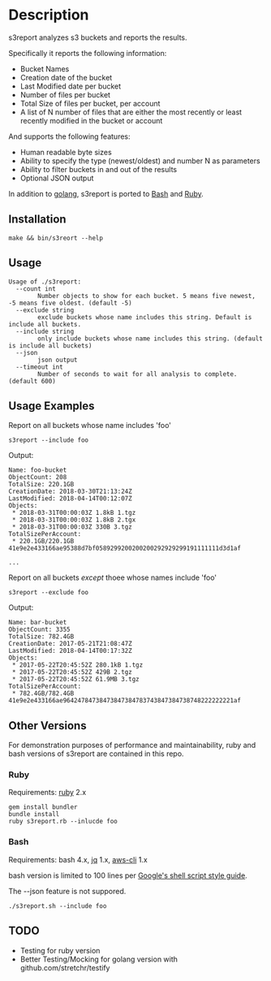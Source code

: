 # Description
s3report analyzes s3 buckets and reports the results.

Specifically it reports the following information:

* Bucket Names
* Creation date of the bucket
* Last Modified date per bucket
* Number of files per bucket
* Total Size of files per bucket, per account
* A list of N number of files that are either the most recently or least recently modified in the bucket or account

And supports the following features:

* Human readable byte sizes
* Ability to specify the type (newest/oldest) and number N as parameters
* Ability to filter buckets in and out of the results
* Optional JSON output

In addition to [golang](main.go), s3report is ported to [Bash](bin/s3report.sh) and [Ruby](bin/s3report.rb).

## Installation
```
make && bin/s3reort --help
```
## Usage

```
Usage of ./s3report:
  --count int
    	Number objects to show for each bucket. 5 means five newest, -5 means five oldest. (default -5)
  --exclude string
    	exclude buckets whose name includes this string. Default is include all buckets.
  --include string
    	only include buckets whose name includes this string. (default is include all buckets)
  --json
    	json output
  --timeout int
    	Number of seconds to wait for all analysis to complete. (default 600)

```

## Usage Examples

Report on all buckets whose name includes 'foo'

```
s3report --include foo 
```
Output:
```
Name: foo-bucket
ObjectCount: 208
TotalSize: 220.1GB
CreationDate: 2018-03-30T21:13:24Z
LastModified: 2018-04-14T00:12:07Z
Objects:
 * 2018-03-31T00:00:03Z 1.8kB 1.tgz
 * 2018-03-31T00:00:03Z 1.8kB 2.tgx
 * 2018-03-31T00:00:03Z 330B 3.tgz
TotalSizePerAccount:
 * 220.1GB/220.1GB 41e9e2e433166ae95388d7bf0589299200200200292929299191111111d3d1af

...
```

Report on all buckets *except* thoee whose names include 'foo'

```
s3report --exclude foo 
```
Output:
```
Name: bar-bucket
ObjectCount: 3355
TotalSize: 782.4GB
CreationDate: 2017-05-21T21:08:47Z
LastModified: 2018-04-14T00:17:32Z
Objects:
 * 2017-05-22T20:45:52Z 280.1kB 1.tgz
 * 2017-05-22T20:45:52Z 429B 2.tgz
 * 2017-05-22T20:45:52Z 61.9MB 3.tgz
TotalSizePerAccount:
 * 782.4GB/782.4GB 41e9e2e433166ae96424784738473847384783743847384738748222222221af
```

## Other Versions
For demonstration purposes of performance and maintainability, ruby and bash versions of s3report are contained in this repo.  

### Ruby
Requirements: [ruby](https://www.ruby-lang.org/en/documentation/installation/) 2.x
```
gem install bundler 
bundle install
ruby s3report.rb --inlucde foo
```
### Bash
Requirements: bash 4.x, [jq](https://stedolan.github.io/jq/download/) 1.x, [aws-cli](https://aws.amazon.com/cli/) 1.x

bash version is limited to 100 lines per [Google's shell script style guide](https://google.github.io/styleguide/shell.xml).  

The --json feature is not suppored.
```
./s3report.sh --include foo 
```

## TODO
* Testing for ruby version
* Better Testing/Mocking for golang version with github.com/stretchr/testify
